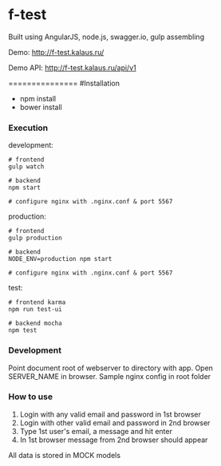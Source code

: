 f-test
===============

Built using AngularJS, node.js, swagger.io, gulp assembling

Demo: http://f-test.kalaus.ru/

Demo API: http://f-test.kalaus.ru/api/v1

===============
#Installation

* npm install
* bower install

### Execution

development:

    # frontend
    gulp watch

    # backend
    npm start

    # configure nginx with .nginx.conf & port 5567

production:

    # frontend
    gulp production

    # backend
    NODE_ENV=production npm start

    # configure nginx with .nginx.conf & port 5567

test:

    # frontend karma
    npm run test-ui

    # backend mocha
    npm test

### Development

Point document root of webserver to directory with app. Open SERVER_NAME in browser. Sample nginx config in root folder

### How to use

1. Login with any valid email and password in 1st browser
2. Login with other valid email and password in 2nd browser
3. Type 1st user's email, a message and hit enter
4. In 1st browser message from 2nd browser should appear

All data is stored in MOCK models